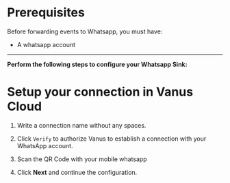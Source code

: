 #  

# Prerequisites

Before forwarding events to Whatsapp, you must have: 

- A whatsapp account 

---

**Perform the following steps to configure your Whatsapp Sink:**

# Setup your connection in Vanus Cloud 

1. Write a connection name without any spaces.

2. Click `Verify` to authorize Vanus to establish a connection with your WhatsApp account. 

3. Scan the QR Code with your mobile whatsapp 

4. Click **Next** and continue the configuration. 
